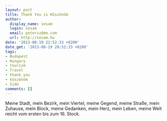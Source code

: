 ```yaml
---
layout: post
title: Thank You is Köszönöm
author:
  display_name: sesam
  login: sesam
  email: petersz@me.com
  url: http://sesam.hu
date: '2013-08-19 22:52:33 +0200'
date_gmt: '2013-08-19 20:52:33 +0200'
tags:
- Budapest
- Hungary
- tourism
- Travel
- thank you
- köszönöm
- Sido
comments: []
---
```


Meine Stadt, mein Bezirk, mein Viertel, meine Gegend, meine Straße, mein Zuhause, mein Block, meine Gedanken, mein Herz, mein Leben, meine Welt reicht vom ersten bis zum 16. Stock.

